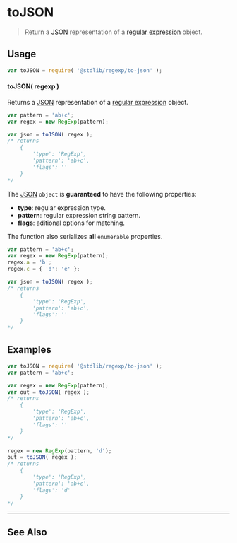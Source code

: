 <!--

@license Apache-2.0

Copyright (c) 2022 The Stdlib Authors.

Licensed under the Apache License, Version 2.0 (the "License");
you may not use this file except in compliance with the License.
You may obtain a copy of the License at

   http://www.apache.org/licenses/LICENSE-2.0

Unless required by applicable law or agreed to in writing, software
distributed under the License is distributed on an "AS IS" BASIS,
WITHOUT WARRANTIES OR CONDITIONS OF ANY KIND, either express or implied.
See the License for the specific language governing permissions and
limitations under the License.

-->

# toJSON

> Return a [JSON][json] representation of a [regular expression][regexp] object.

<!-- Section to include introductory text. Make sure to keep an empty line after the intro `section` element and another before the `/section` close. -->

<section class="intro">

</section>

<!-- /.intro -->

<!-- Package usage documentation. -->

<section class="usage">

## Usage

```javascript
var toJSON = require( '@stdlib/regexp/to-json' );
```

#### toJSON( regexp )

Returns a [JSON][json] representation of a [regular expression][regexp] object.

```javascript
var pattern = 'ab+c';
var regex = new RegExp(pattern);

var json = toJSON( regex );
/* returns
    {
        'type': 'RegExp',
        'pattern': 'ab+c',
        'flags': ''
    }
*/
```

The [JSON][json] `object` is **guaranteed** to have the following properties:

-   **type**: regular expression type.
-   **pattern**: regular expression string pattern.
-   **flags**: aditional options for matching.

The function also serializes **all** `enumerable` properties.

<!-- eslint-disable object-curly-newline -->

```javascript
var pattern = 'ab+c';
var regex = new RegExp(pattern);
regex.a = 'b';
regex.c = { 'd': 'e' };

var json = toJSON( regex );
/* returns
    {
        'type': 'RegExp',
        'pattern': 'ab+c',
        'flags': ''
    }
*/
```

</section>

<!-- /.usage -->

<!-- Package usage examples. -->

<section class="examples">

## Examples

<!-- eslint no-undef: "error" -->

```javascript
var toJSON = require( '@stdlib/regexp/to-json' );
var pattern = 'ab+c';

var regex = new RegExp(pattern);
var out = toJSON( regex );
/* returns
    {
        'type': 'RegExp',
        'pattern': 'ab+c',
        'flags': ''
    }
*/

regex = new RegExp(pattern, 'd');
out = toJSON( regex );
/* returns
    {
        'type': 'RegExp',
        'pattern': 'ab+c',
        'flags': 'd'
    }
*/
```

</section>

<!-- /.examples -->

<!-- Section to include cited references. If references are included, add a horizontal rule *before* the section. Make sure to keep an empty line after the `section` element and another before the `/section` close. -->

<section class="references">

</section>

<!-- /.references -->

<!-- Section for related `stdlib` packages. Do not manually edit this section, as it is automatically populated. -->

<section class="related">

* * *

## See Also

</section>

<!-- /.related -->

<!-- Section for all links. Make sure to keep an empty line after the `section` element and another before the `/section` close. -->

<section class="links">

[json]: http://www.json.org/

[regexp]: https://developer.mozilla.org/en-US/docs/Web/JavaScript/Guide/Regular_Expressions

<!-- <related-links> -->

<!-- </related-links> -->

</section>

<!-- /.links -->
